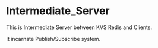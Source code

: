 Intermediate_Server
====================

This is Intermediate Server between KVS Redis and Clients.

It incarnate Publish/Subscribe system.
